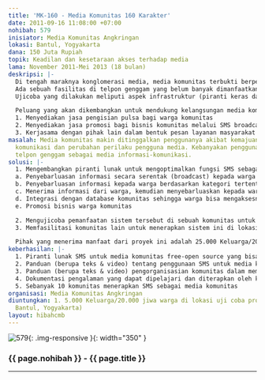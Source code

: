 ```yaml
---
title: 'MK-160 - Media Komunitas 160 Karakter'
date: 2011-09-16 11:08:00 +07:00
nohibah: 579
inisiator: Media Komunitas Angkringan
lokasi: Bantul, Yogyakarta
dana: 150 Juta Rupiah
topik: Keadilan dan kesetaraan akses terhadap media
lama: November 2011-Mei 2013 (18 bulan)
deskripsi: |-
  Di tengah maraknya konglomerasi media, media komunitas terbukti berperan penting bagi komunitas akar rumput. Kebanyakan media komunitas di Indonesia menggunakan teknologi cetak, radio siaran dan sebagian kecil berupa televisi. Media komunitas berteknologi radio dianggap paling efektif karena murah, cepat, dan bisa diakses oleh semua kalangan. Kini teknologi informasi-komunikasi yang murah, cepat, interaktif, dan personal makin dimininati pengguna. Pertukaran informasi secara cepat dilakukan dengan telpon genggam. Tak heran jumlah pengguna telpon genggam melonjak tajam. Menurut Asosiasi Telekomunikasi Seluler Indonesia (ATSI) pada Juli 2010, pengguna telpon genggam di Indonesia sebanyak 180 juta. Jika penduduk Indonesia 230 juta jiwa, artinya 78 persen warganya menggunakan telpon genggam. Perubahan ini mengakibatkan media konvensional -tak terkecuali media komunitas- makin ditinggalkan penggunanya. Karena itu perlu upaya terobosan agar media komunitas tetap eksis di lingkungannya.
  Ada sebuah fasilitas di telpon genggam yang belum banyak dimanfaatkan secara optimal. Teknologi pesan layanan pendek (SMS), umumnya hanya digunakan untuk komunikasi individual. Padahal dengan sedikit inovasi, informasi dalam 160 karakter itu bisa dikelola dan dimanfaatkan sebagai platform multifungsi. Dipadukan dengan piranti lunak khusus, teknologi SMS bisa digunakan sebagai media informasi yang sederhana, mudah, cepat dan murah. Karakter teknologi tersebut sangat cocok untuk dikembangkan dan diterapkan oleh media komunitas. Ujicoba akan dilakukan di Desa Timbulharjo (Bantul, Yogyakarta) yang berpenduduk lebih dari 20 ribu jiwa. Sebelumnya, media komunitas warga Timbulharjo, Angkringan yang berdiri sejak awal tahun 2000 berpengalaman dalam eksperimen dan pengembangan teknologi media tepat guna. Buletin Komunitas, Januari 2000 | Radio Komunitas, Agustus 2000 | Intranet & Internet Komunitas, Oktober 2008. Dokumentasinya bisa dilihat dalam video ini: http://www.youtube.com/watch?v=jjSMieDhQ5I
  Ujicoba yang dilakukan meliputi aspek infrastruktur (piranti keras dan lunak), pengelolaan konten, serta pengorganisasian pengelola dan pengguna. Seluruh proses akan didokumentasikan dan dikemas menjadi panduan berupa teks dan audio-visual. Semua produk, berupa piranti lunak, panduan, dan dokumentasi pengalaman akan dirilis dengan lisensi creative commons dan diunggah ke internet sehingga bebas digunakan oleh siapapun. Secara khusus proyek ini akan memfasilitasi 10 radio komunitas anggota Jaringan Radio Komunitas (JRKI) untuk menerapkan sistem ini di komunitas masing-masing.

  Peluang yang akan dikembangkan untuk mendukung kelangsungan media komunitas ini antara lain:
  1. Menyediakan jasa pengisian pulsa bagi warga komunitas
  2. Menyediakan jasa promosi bagi bisnis komunitas melalui SMS broadcast
  3. Kerjasama dengan pihak lain dalam bentuk pesan layanan masyarakat melalui SMS broadcast
masalah: Media komunitas makin ditinggalkan penggunanya akibat kemajuan teknologi-informasi
  komunikasi dan perubahan perilaku pengguna media. Kebanyakan pengguna media mengandalkan
  telpon genggam sebagai media informasi-komunikasi.
solusi: |-
  1. Mengembangkan piranti lunak untuk mengoptimalkan fungsi SMS sebagai platform media komunitas yang mendukung fungsi:
  a. Penyebarluasan informasi secara serentak (broadcast) kepada warga komunitas
  b. Penyebarluasan informasi kepada warga berdasarkan kategori tertentu (lokasi, jenis kelamin, usia, profesi, minat)
  c. Menerima informasi dari warga, kemudian menyebarluaskan kepada warga lain secara serentak
  d. Integrasi dengan database komunitas sehingga warga bisa mengaksesnya melalui SMS. Misalnya, warga yang butuh donor darah bisa langsung mendapat balasan SMS berisi daftar nama dan alamat pendonor yang sesuai
  e. Promosi bisnis warga komunitas

  2. Mengujicoba pemanfaatan sistem tersebut di sebuah komunitas untuk didokumentasikan, dianalisis, dikemas dan disebarluaskan menjadi pengetahuan baru.
  3. Memfasilitasi komunitas lain untuk menerapkan sistem ini di lokasi masing-masing.

  Pihak yang menerima manfaat dari proyek ini adalah 25.000 Keluarga/20.000 jiwa warga di lokasi uji coba proyek (Desa Timbulharjo, Bantul, Yogyakarta)
keberhasilan: |-
  1. Piranti lunak SMS untuk media komunitas free-open source yang bisa digunakan secara gratis dan bebas.
  2. Panduan (berupa teks & video) tentang penggunaan SMS untuk media komunitas
  3. Panduan (berupa teks & video) pengorganisasian komunitas dalam memanfaatkan aplikasi SMS secara kolektif
  4. Dokumentasi pengalaman yang dapat dipelajari dan diterapkan oleh komunitas lain
  5. Sebanyak 10 komunitas menerapkan SMS sebagai media komunitas
organisasi: Media Komunitas Angkringan
diuntungkan: 1. 5.000 Keluarga/20.000 jiwa warga di lokasi uji coba proyek (Desa Timbulharjo,
  Bantul, Yogyakarta)
layout: hibahcmb
---
```


![579](/static/img/hibahcmb/579.png){: .img-responsive }{: width="350" }

### {{ page.nohibah }} - {{ page.title }}

---

